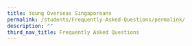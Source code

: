 ```yaml
---
title: Young Overseas Singaporeans
permalink: /students/Frequently-Asked-Questions/permalink/
description: ""
third_nav_title: Frequently Asked Questions
---
```

